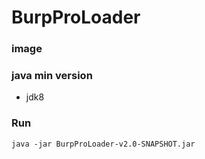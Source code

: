 # BurpProLoader

### image



### java min version
- jdk8

### Run
````shell
java -jar BurpProLoader-v2.0-SNAPSHOT.jar
````
